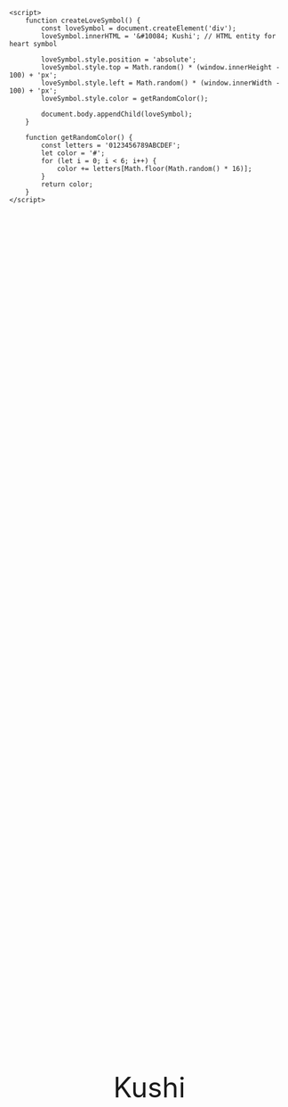 <html>
<head>
    <title>Love Symbol</title>
    <style>
        #loveSymbol {
            font-size: 50px;
            position: absolute;
            top: 50%;
            left: 50%;
            transform: translate(-50%, -50%);
            cursor: pointer;
        }
    </style>
</head>
<body>
    <div id="loveSymbol" onclick="createLoveSymbol()">Kushi</div>

    <script>
        function createLoveSymbol() {
            const loveSymbol = document.createElement('div');
            loveSymbol.innerHTML = '&#10084; Kushi'; // HTML entity for heart symbol

            loveSymbol.style.position = 'absolute';
            loveSymbol.style.top = Math.random() * (window.innerHeight - 100) + 'px';
            loveSymbol.style.left = Math.random() * (window.innerWidth - 100) + 'px';
            loveSymbol.style.color = getRandomColor();

            document.body.appendChild(loveSymbol);
        }

        function getRandomColor() {
            const letters = '0123456789ABCDEF';
            let color = '#';
            for (let i = 0; i < 6; i++) {
                color += letters[Math.floor(Math.random() * 16)];
            }
            return color;
        }
    </script>
</body>
</html>
<br>
<br>
<br>
<br>
<br>
<br>
<br>
<br>
<br>
